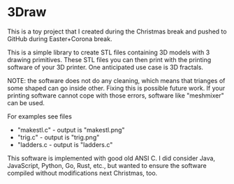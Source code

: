 # 3Draw

This is a toy project that I created during the Christmas break and pushed to GitHub during Easter+Corona break. 

This is a simple library to create STL files containing 3D models with 3 drawing primitives. These STL files you can
then print with the printing software of your 3D printer. One anticipated use case is 3D fractals.

NOTE: the software does not do any cleaning, which means that trianges of some shaped can go inside other. Fixing this is
possible future work. If your printing software cannot cope with those errors, software like "meshmixer" can be used. 

For examples see files
- "makestl.c" - output is "makestl.png"
- "trig.c" - output is "trig.png"
- "ladders.c - output is "ladders.c"

This software is implemented with good old ANSI C. I did consider Java, JavaScript, Python, Go, Rust, etc., but wanted to ensure
the software compiled without modifications next Christmas, too.
